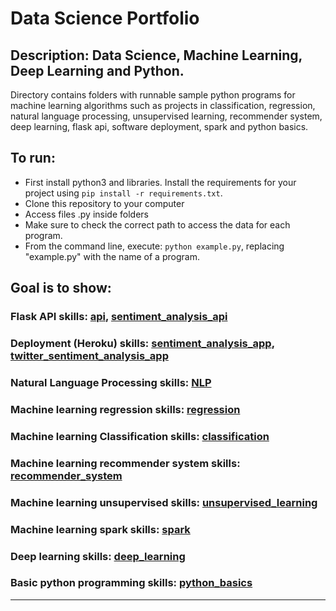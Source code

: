 # Data Science Portfolio

## Description: Data Science, Machine Learning, Deep Learning and Python.
Directory contains folders with runnable sample python programs for machine learning algorithms such as projects in classification, regression, natural language processing, unsupervised learning, recommender system, deep learning, flask api, software deployment, spark and python basics.

## To run:
- First install python3 and libraries. Install the requirements for your project using `pip install -r requirements.txt`. 
- Clone this repository to your computer
- Access files .py inside folders
- Make sure to check the correct path to access the data for each program.
- From the command line, execute: `python example.py`, replacing "example.py" with the name of a program.

## Goal is to show:

### Flask API skills: [api](https://github.com/markikojr/DataScience/tree/master/api),  [sentiment_analysis_api](https://github.com/markikojr/DataScience/tree/master/sentiment_classifier_api) 

### Deployment (Heroku) skills: [sentiment_analysis_app](https://github.com/markikojr/DataScience/tree/master/sentiment_analysis_app), [twitter_sentiment_analysis_app](https://github.com/markikojr/DataScience/tree/master/twitter_sentiment_analysis_app) 

### Natural Language Processing skills: [NLP](https://github.com/markikojr/DataScience/tree/master/natural_language_processing)  

### Machine learning regression skills: [regression](https://github.com/markikojr/DataScience/tree/master/regression)  

### Machine learning Classification skills: [classification](https://github.com/markikojr/DataScience/tree/master/classification) 

### Machine learning recommender system skills: [recommender_system](https://github.com/markikojr/DataScience/tree/master/recommender_system) 

### Machine learning unsupervised skills: [unsupervised_learning](https://github.com/markikojr/DataScience/tree/master/unsupervised_learning) 

### Machine learning spark skills: [spark](https://github.com/markikojr/DataScience/tree/master/spark) 

### Deep learning skills: [deep_learning](https://github.com/markikojr/DataScience/tree/master/deep_learning) 

### Basic python programming skills: [python_basics](https://github.com/markikojr/DataScience/tree/master/python_basics)  

----------------------------
